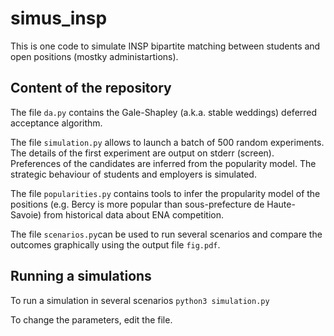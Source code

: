 # simus_insp

This is one code to simulate INSP bipartite matching between students and open positions (mostky administartions).

## Content of the repository

The file `da.py` contains the Gale-Shapley (a.k.a. stable weddings) deferred acceptance algorithm.

The file `simulation.py` allows to launch a batch of 500 random experiments.
The details of the first experiment are output on stderr (screen).
Preferences of the candidates are inferred from the popularity model.
The strategic behaviour of students and employers is simulated.

The file `popularities.py` contains tools to infer the propularity model of the positions (e.g. Bercy is more popular than sous-prefecture de Haute-Savoie) from historical data about ENA competition.

The file `scenarios.py`can be used to run several scenarios and compare the outcomes graphically using
the output file `fig.pdf`.

## Running a simulations

To run a simulation in several scenarios `python3 simulation.py`

To change the parameters, edit the file.
